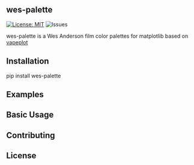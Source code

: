## wes-palette
[![License: MIT](https://img.shields.io/badge/License-MIT-yellow.svg)](https://opensource.org/licenses/MIT)
![Issues](https://img.shields.io/github/issues/au2232/wes-palette)

wes-palette is a Wes Anderson film color palettes for matplotlib based on [vapeplot](https://github.com/dantaki/vapeplot)

## Installation
pip install wes-palette

## Examples

## Basic Usage

## Contributing

## License

